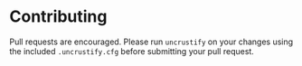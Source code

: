 # Contributing #

Pull requests are encouraged. Please run `uncrustify` on your changes using
the included `.uncrustify.cfg` before submitting your pull request.


